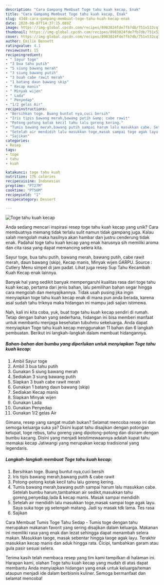 ```yaml
---
description: "Cara Gampang Membuat Toge tahu kuah kecap, Enak"
title: "Cara Gampang Membuat Toge tahu kuah kecap, Enak"
slug: 4348-cara-gampang-membuat-toge-tahu-kuah-kecap-enak
date: 2020-08-07T14:37:15.089Z
image: https://img-global.cpcdn.com/recipes/8983024fde7fb7db/751x532cq70/toge-tahu-kuah-kecap-foto-resep-utama.jpg
thumbnail: https://img-global.cpcdn.com/recipes/8983024fde7fb7db/751x532cq70/toge-tahu-kuah-kecap-foto-resep-utama.jpg
cover: https://img-global.cpcdn.com/recipes/8983024fde7fb7db/751x532cq70/toge-tahu-kuah-kecap-foto-resep-utama.jpg
author: Emilie Bennett
ratingvalue: 4.1
reviewcount: 15
recipeingredient:
- " Sayur toge"
- "3 bua tahu putih"
- "5 siung bawang merah"
- "3 siung bawang putih"
- "3 buah cabe rawit merah"
- "1 batang daun bawang skip"
- " Kecap manis"
- " Minyak wijen"
- " Lada"
- " Penyedap"
- "1/2 gelas Air"
recipeinstructions:
- "Bersihkan toge. Buang buntut nya,cuci bersih"
- "Iris tipis bawang merah,bawang putih &amp; cabe rawit"
- "Potong-potong kotak kecil tahu lalu goreng kering."
- "Tumis bawang merah,bawang putih sampai harum lalu masukkan cabe. Setelah bumbu harum,tambahkan air sedikit,masukkan tahu goreng,penyedap,lada &amp; kecap manis. Masak sampai mendidih"
- "Setelah air mendidih lalu masukkan toge,masak sampai toge agak layu. Saya suka toge yg setengah matang. Jadi sy masak tdk lama. Tes rasa"
- "Sajikan"
categories:
- Resep
tags:
- toge
- tahu
- kuah

katakunci: toge tahu kuah 
nutrition: 176 calories
recipecuisine: Indonesian
preptime: "PT27M"
cooktime: "PT56M"
recipeyield: "1"
recipecategory: Dessert

---
```



![Toge tahu kuah kecap](https://img-global.cpcdn.com/recipes/8983024fde7fb7db/751x532cq70/toge-tahu-kuah-kecap-foto-resep-utama.jpg)

Anda sedang mencari inspirasi resep toge tahu kuah kecap yang unik? Cara membuatnya memang tidak terlalu sulit namun tidak gampang juga. Kalau salah mengolah maka hasilnya akan hambar dan justru cenderung tidak enak. Padahal toge tahu kuah kecap yang enak harusnya sih memiliki aroma dan cita rasa yang dapat memancing selera kita.

Sayur toge, bua tahu putih, bawang merah, bawang putih, cabe rawit merah, daun bawang (skip), Kecap manis, Minyak wijen GARPU. Source : Cutlery Menu simpel di jam padat. Lihat juga resep Sup Tahu Kecambah Kuah Kecap enak lainnya.

Banyak hal yang sedikit banyak mempengaruhi kualitas rasa dari toge tahu kuah kecap, pertama dari jenis bahan, lalu pemilihan bahan segar hingga cara mengolah dan menyajikannya. Tidak usah pusing jika ingin menyiapkan toge tahu kuah kecap enak di mana pun anda berada, karena asal sudah tahu triknya maka hidangan ini mampu jadi sajian istimewa.


Nah, kali ini kita coba, yuk, buat toge tahu kuah kecap sendiri di rumah. Tetap dengan bahan yang sederhana, hidangan ini bisa memberi manfaat untuk membantu menjaga kesehatan tubuhmu sekeluarga. Anda dapat menyiapkan Toge tahu kuah kecap menggunakan 11 bahan dan 6 langkah pembuatan. Berikut ini langkah-langkah dalam membuat hidangannya.

<!--inarticleads1-->

##### Bahan-bahan dan bumbu yang diperlukan untuk menyiapkan Toge tahu kuah kecap:

1. Ambil  Sayur toge
1. Ambil 3 bua tahu putih
1. Gunakan 5 siung bawang merah
1. Sediakan 3 siung bawang putih
1. Siapkan 3 buah cabe rawit merah
1. Gunakan 1 batang daun bawang (skip)
1. Sediakan  Kecap manis
1. Siapkan  Minyak wijen
1. Gunakan  Lada
1. Gunakan  Penyedap
1. Gunakan 1/2 gelas Air


Gimana, resep yang sangat mudah bukan? Selamat mencoba resep ini dan semoga keluarga suka ya? Disini kupat tahu disajikan dengan potongan ketupat, toge rebus, tahu goreng yang dipotong-potong dan disiram dengan bumbu kacang. Disini yang menjadi keistimewaannya adalah kupat tahu memakai kecap Jatiwangi yang merupakan kecap tradisional yang legendaris. 

<!--inarticleads2-->

##### Langkah-langkah membuat Toge tahu kuah kecap:

1. Bersihkan toge. Buang buntut nya,cuci bersih
1. Iris tipis bawang merah,bawang putih &amp; cabe rawit
1. Potong-potong kotak kecil tahu lalu goreng kering.
1. Tumis bawang merah,bawang putih sampai harum lalu masukkan cabe. Setelah bumbu harum,tambahkan air sedikit,masukkan tahu goreng,penyedap,lada &amp; kecap manis. Masak sampai mendidih
1. Setelah air mendidih lalu masukkan toge,masak sampai toge agak layu. Saya suka toge yg setengah matang. Jadi sy masak tdk lama. Tes rasa
1. Sajikan


Cara Membuat Tumis Toge Tahu Sedap - Tumis toge dengan tahu merupakan makanan favorit yang sering disajikan dalam keluarga. Makanan ini memiliki rasa yang enak dan lezat sehingga dapat menambah selera makan. Masukkan taoge, masak sebentar hingga taoge agak layu. Terakhir masukkan kecap manis dan aduk hingga rata. Cicipi, tambahkan garam atau gula pasir sesuai selera. 

Terima kasih telah membaca resep yang tim kami tampilkan di halaman ini. Harapan kami, olahan Toge tahu kuah kecap yang mudah di atas dapat membantu Anda menyiapkan hidangan yang enak untuk keluarga/teman ataupun menjadi ide dalam berbisnis kuliner. Semoga bermanfaat dan selamat mencoba!
